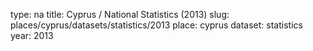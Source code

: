 type: na
title: Cyprus / National Statistics (2013)
slug: places/cyprus/datasets/statistics/2013
place: cyprus
dataset: statistics
year: 2013
